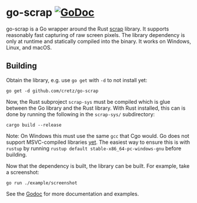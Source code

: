 # go-scrap [![GoDoc](https://godoc.org/github.com/cretz/go-scrap?status.svg)](https://godoc.org/github.com/cretz/go-scrap)

go-scrap is a Go wrapper around the Rust [scrap](https://github.com/quadrupleslap/scrap) library. It supports reasonably
fast capturing of raw screen pixels. The library dependency is only at runtime and statically compiled into the binary.
It works on Windows, Linux, and macOS.

## Building

Obtain the library, e.g. use `go get` with `-d` to not install yet:

    go get -d github.com/cretz/go-scrap

Now, the Rust subproject `scrap-sys` must be compiled which is glue between the Go library and the Rust library. With
Rust installed, this can is done by running the following in the `scrap-sys/` subdirectory:

    cargo build --release

Note: On Windows this must use the same `gcc` that Cgo would. Go does not support MSVC-compiled libraries
[yet](https://github.com/golang/go/issues/20982). The easiest way to ensure this is with `rustup` by running
`rustup default stable-x86_64-pc-windows-gnu` before building.

Now that the dependency is built, the library can be built. For example, take a screenshot:

    go run ./example/screenshot

See the [Godoc](https://godoc.org/github.com/cretz/go-scrap) for more documentation and examples.